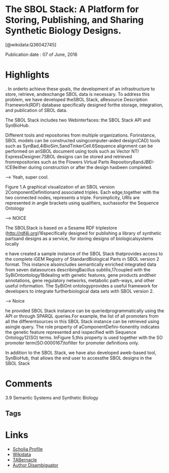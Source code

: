 
The SBOL Stack: A Platform for Storing, Publishing, and Sharing Synthetic Biology Designs.
==========================================================================================
  
  [@wikidata:Q36042745]  
  
Publication date : 07 of June, 2016  

# Highlights

. In orderto achieve these goals, the development of an infrastructure to store, retrieve, andexchange SBOL data is necessary. To address this problem, we have developed theSBOL Stack, aResource Description Framework(RDF) database specifically designed forthe storage, integration, and publication of SBOL data.

The SBOL Stack includes two Webinterfaces: the SBOL Stack API and SynBioHub.

Different tools and repositories from multiple organizations. Forinstance, SBOL models can be constructed usingcomputer-aided design(CAD) tools such as SynBad,4iBioSim,5andTinkerCell.6Sequence alignment can be performed on anSBOL document using tools such as Vector NTI ExpressDesigner.7SBOL designs can be stored and retrieved fromrepositories such as the Flowers Virtual Parts Repository8andJBEI-ICE9either during construction or after the design hasbeen completed. 

--> Yeah, super cool.

Figure 1.A graphical visualization of an SBOL version 2ComponentDefinitionand associated triples. Each edge,together with the two connected nodes, represents a triple. Forsimplicity, URIs are represented in angle brackets using qualifiers, suchassofor the Sequence Ontology

--> NOICE

The SBOLStack is based on a Sesame RDF triplestore (http://rdf4j.org)16specifically designed for publishing a library of synthetic partsand designs as a service, for storing designs of biologicalsystems locally

e have created a sample instance of the SBOL Stack thatprovides access to the complete iGEM Registry of StandardBiological Parts in SBOL version 2 format. This instance alsoincludes semantically enriched integrated data from seven datasources describingBacillus subtilis,17coupled with the SyBiOntontology18dealing with genetic features, gene products andtheir annotations, gene regulatory networks, metabolic path-ways, and other useful information. The SyBiOnt ontologyprovides a useful framework for developers to integrate furtherbiological data sets with SBOL version 2.

--> Noice

he provided SBOL Stack instance can be queriedprogrammatically using the API or through SPARQL queries.For example, the list of all promoters from all the differentsources in this SBOL Stack instance can be retrieved using asingle query. The role property of aComponentDefini-tionentity indicates the genetic feature represented and isspecified with Sequence Ontology12(SO) terms. InFigure 5,this property is used together with the SO promoter term(SO:0000167)tofilter for promoter definitions only.

In addition to the SBOL Stack, we have also developed aweb-based tool, SynBioHub, that allows the end user to accessthe SBOL designs in the SBOL Stack


# Comments

3.9 Semantic Systems and Synthetic Biology


## Tags

# Links
  
 * [Scholia Profile](https://scholia.toolforge.org/work/Q36042745)  
 * [Wikidata](https://www.wikidata.org/wiki/Q36042745)  
 * [TABernacle](https://tabernacle.toolforge.org/?#/tab/manual/Q36042745/P921%3BP4510)  
 * [Author Disambiguator](https://author-disambiguator.toolforge.org/work_item_oauth.php?id=Q36042745&batch_id=&match=1&author_list_id=&doit=Get+author+links+for+workhttps://tabernacle.toolforge.org/?#/tab/manual/Q36042745/P921%3BP4510)  
